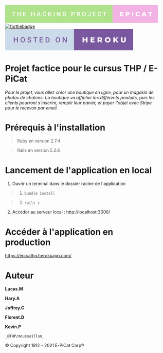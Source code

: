 [![forthebadge](https://raw.githubusercontent.com/KevinPiriou/readme-parts/master/Badges/the-hacking-project-epicat.svg)](https://raw.githubusercontent.com/KevinPiriou/readme-parts/master/Badges/the-hacking-project-epicat.svg)
[![forthebadge](https://forthebadge.com/images/badges/made-with-ruby.svg)](https://forthebadge.com/images/badges/made-with-ruby.svg)
[![forthebadge](https://raw.githubusercontent.com/fleopaulD/README-parts/main/Badges/ftb-hosted-on-heroku.svg)](https://raw.githubusercontent.com/fleopaulD/README-parts/main/Badges/ftb-hosted-on-heroku.svg)

# Projet factice pour le cursus THP / **E-PiCat**

_Pour le projet, vous allez créer une boutique en ligne, pour un magasin de photos de chatons. La boutique va afficher les différents produits, puis les clients pourront s'inscrire, remplir leur panier, et payer l'objet avec Stripe pour le recevoir par email._
# Prérequis à l'installation
> Ruby en version 2.7.4

> Rails en version 5.2.6

# Lancement de l'application en local
  1. Ouvrir un terminal dans le dossier racine de l'application
  > 1. ```bundle install```

  > 2. ```rails s```

  2. Accéder au serveur local : http://localhost:3000/

# Accéder à l'application en production
  https://epicathp.herokuapp.com/




# Auteur
**Lucas.M**

**Hary.A**

**Joffrey.C**

**Florent.D**

**Kevin.P**

    _@THP/moussaillon_

© Copyright 1912 - 2021 E-PiCat Corp®